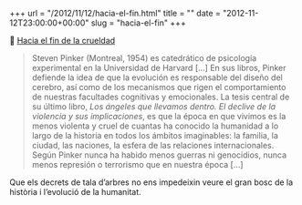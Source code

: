 +++
url = "/2012/11/12/hacia-el-fin.html"
title = ""
date = "2012-11-12T23:00:00+00:00"
slug = "hacia-el-fin"
+++

📎 [Hacia el fin de la crueldad](http://cultura.elpais.com/cultura/2012/11/09/actualidad/1352470952_766370.html)
					
> Steven Pinker (Montreal, 1954) es catedrático de psicología experimental en la Universidad de Harvard […] En sus libros, Pinker defiende la idea de que la evolución es responsable del diseño del cerebro, así como de los mecanismos que rigen el comportamiento de nuestras facultades cognitivas y emocionales. La tesis central de su último libro, *Los ángeles que llevamos dentro. El declive de la violencia y sus implicaciones*, es que la época en que vivimos es la menos violenta y cruel de cuantas ha conocido la humanidad a lo largo de la historia en todos los ámbitos imaginables: la familia, la ciudad, las naciones, la esfera de las relaciones internacionales. Según Pinker nunca ha habido menos guerras ni genocidios, nunca menos represión o terrorismo que en nuestra época […]

Que els decrets de tala d’arbres no ens impedeixin veure el gran bosc de la història i l’evolució de la humanitat.
